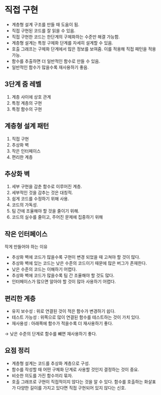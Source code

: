 # 직접 구현

- 계층형 설계 구조를 만들 때 도움이 됨.
- 직접 구현된 코드를 잘 읽을 수 있음.
- 직접 구현한 코드는 한단계의 구체화하는 수준만 해결 가능함.
- 계층형 설계는 특정 구체화 단계를 자세히 설계할 수  있음.
- 호출 그래프는 구체화 단계에서 많은 정보를 보여줌. 이를 적용해 직접 패턴을 적용 가능.
- 함수를 추출하면 더 일반적인 함수로 만들 수 있음.
- 일반적인 함수가 많을수록 재사용하기 좋음.

## 3단계 줌 레벨

1. 계층 사이에 상호 관계
2. 특정 계층의 구현
3. 특정 함수의 구현

## 계층형 설계 패턴

1. 직접 구현
2. 추상화 벽
3. 작은 인터페이스
4. 편리한 계층

## 추상화 벽

1. 세부 구현을 감춘 함수로 이루어진 계층.
2. 세부적인 것을 감추는 것은 대칭적.
3. 쉽게 코드를 수정하기 위해 사용.
4. 코드의 가독성.
5. 팀 간에 조율해야 할 것을 줄이기 위해.
6. 코드의 실수를 줄이고, 주어진 문제에 집중하기 위해

## 작은 인터페이스

작게 만들어야 하는 이유

- 추상화 벽에 코드가 많을수록 구현이 변경 되었을 때 고쳐야 할 것이 많다.
- 추상화 벽에 있는 코드는 낮은 수준의 코드이기 때문에 많은 버그가 존재한다.
- 낮은 수준의 코드는 이해하기 어렵다.
- 추상화 벽에 코드가 많을수록 팀 간 조율해야 할 것도 많다.
- 인터페이스가 많으면 알아야 할 것이 많아 사용하기 어렵다.

## 편리한 계층

- 유지 보수성 : 위로 연결된 것이 적은 함수가 변경하기 쉽다.
- 테스트 가능성 : 위쪽으로 많이 연결된 함수를 테스트하는 것이 가치 있다.
- 재사용성 : 아래쪽에 함수가 적을수록 더 재사용하기 좋다.

→ 낮은 수준의 단계로 함수를 뺴면 재사용하기 좋다.

## 요점 정리

- 계층형 설계는 코드를 추상화 계층으로 구성.
- 함수를 작성할 때 어떤 구체화 단계로 사용할 것인지 결정하는 것이 중요.
- 비슷한 의도를 가진 함수끼리 묶자.
- 호출 그래프로 구현이 직접적이지 않다는 것을 알 수 있다. 함수를 호출하는 화살표가 다양한 길이를 가지고 있다면 직접 구현되어 있지 않다는 신호.
